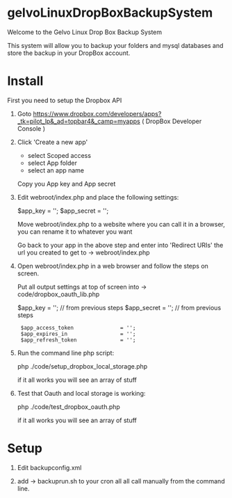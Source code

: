 # gelvoLinuxDropBoxBackupSystem
Welcome to the Gelvo Linux Drop Box Backup System

This system will allow you to backup your folders and mysql databases and store the backup in your DropBox account.

Install
=======

First you need to setup the Dropbox API

1) Goto https://www.dropbox.com/developers/apps?_tk=pilot_lp&_ad=topbar4&_camp=myapps  ( DropBox Developer Console )

2) Click 'Create a new app'
	- select Scoped access
	- select App folder	
	- select an app name

	Copy you App key and App secret
	

3) Edit  webroot/index.php and place the following settings: 

	$app_key                        = '';
        $app_secret                     = '';

	Move webroot/index.php to a website where you can call it in a browser, you can rename it to whatever you want

	Go back to your app in the above step and enter into 'Redirect URIs' the url you created to get to -> webroot/index.php


4) Open webroot/index.php in a web browser and follow the steps on screen.

	Put all output settings at top of screen into -> code/dropbox_oauth_lib.php

	$app_key                        = ''; // from previous steps
        $app_secret                     = ''; // from previous steps	

        $app_access_token               = '';
        $app_expires_in                 = '';
        $app_refresh_token              = '';


5) Run the command line php script: 

	php ./code/setup_dropbox_local_storage.php

	if it all works you will see an array of stuff

6) Test that Oauth and local storage is working:

	php ./code/test_dropbox_oauth.php

	if it all works you will see an array of stuff

Setup
=====
1) Edit backupconfig.xml

2) add -> backuprun.sh to your cron all all call manually from the command line.
